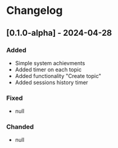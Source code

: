 # Changelog

## [0.1.0-alpha] - 2024-04-28
### Added
- Simple system achievments
- Added timer on each topic
- Added functionality "Create topic"
- Added sessions history timer
### Fixed
- null
### Chanded
- null
